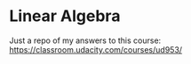 # Linear Algebra

Just a repo of my answers to this course:
https://classroom.udacity.com/courses/ud953/
